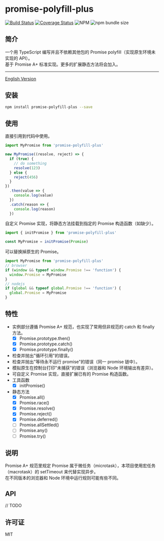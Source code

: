 # promise-polyfill-plus

[![Build Status](https://travis-ci.com/calimanco/promise-polyfill-plus.svg?branch=main)](https://travis-ci.com/calimanco/promise-polyfill-plus)
[![Coverage Status](https://coveralls.io/repos/github/calimanco/promise-polyfill-plus/badge.svg?branch=main)](https://coveralls.io/github/calimanco/promise-polyfill-plus?branch=main)
![NPM](https://img.shields.io/npm/l/promise-polyfill-plus)
![npm bundle size](https://img.shields.io/bundlephobia/min/promise-polyfill-plus)

## 简介

一个用 TypeScript 编写并且不依赖其他包的 Promise polyfill（实现原生环境未实现的 API）。  
基于 Promise A+ 标准实现。更多的扩展静态方法将会加入。

---

[English Version](https://github.com/calimanco/promise-polyfill-plus/blob/main/README_EN.md)

## 安装

```bash
npm install promise-polyfill-plus --save
```

## 使用

直接引用到代码中使用。

```javascript
import MyPromise from 'promise-polyfill-plus'

new MyPromise((resolve, reject) => {
  if (true) {
    // do something
    resolve(123)
  } else {
    reject(456)
  }
})
  .then(value => {
    console.log(value)
  })
  .catch(reason => {
    console.log(reason)
  })
```

自定义 Promise 实现，将静态方法挂载到指定的 Promise 构造函数（如缺少）。

```javascript
import { initPromise } from 'promise-polyfill-plus'

const MyPromise = initPromise(Promise)
```

可以替换掉原生的 Promise。

```javascript
import MyPromise from 'promise-polyfill-plus'
// browser
if (window && typeof window.Promise !== 'function') {
  window.Promise = MyPromise
}
// nodejs
if (global && typeof global.Promise !== 'function') {
  global.Promise = MyPromise
}
```

## 特性

- 实例部分遵循 Promise A+ 规范，也实现了常用但非规范的 catch 和 finally 方法。
  * [x] Promise.prototype.then()
  * [x] Promise.prototype.catch()
  * [x] Promise.prototype.finally()
- 检查并抛出"循环引用"的错误。
- 检查并抛出"等待永不运行 promise"的错误（同一 promise 链中）。
- 模拟原生在控制台打印"未捕获"的错误（浏览器和 Node 环境输出有差异）。
- 可自定义 Promise 实现，直接扩展已有的 Promise 构造函数。
- 工具函数
  * [x] initPromise()
- 静态方法
  * [x] Promise.all()
  * [x] Promise.race()
  * [x] Promise.resolve()
  * [x] Promise.reject()
  * [x] Promise.deferred()
  * [ ] Promise.allSettled()
  * [ ] Promise.any()
  * [ ] Promise.try()

## 说明

Promise A+ 规范里规定 Promise 属于微任务（microtask），本项目使用宏任务（macrotask）的 setTimeout 来代替实现异步。  
在不同版本的浏览器和 Node 环境中运行规则可能有些不同。

## API

// TODO

## 许可证
MIT
